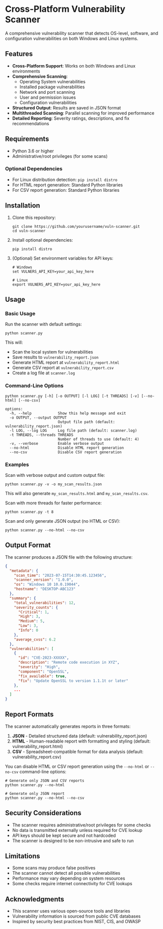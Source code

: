 # Cross-Platform Vulnerability Scanner

A comprehensive vulnerability scanner that detects OS-level, software, and configuration vulnerabilities on both Windows and Linux systems.

## Features

- **Cross-Platform Support**: Works on both Windows and Linux environments
- **Comprehensive Scanning**:
  - Operating System vulnerabilities
  - Installed package vulnerabilities
  - Network and port scanning
  - User and permission issues
  - Configuration vulnerabilities
- **Structured Output**: Results are saved in JSON format
- **Multithreaded Scanning**: Parallel scanning for improved performance
- **Detailed Reporting**: Severity ratings, descriptions, and fix recommendations

## Requirements

- Python 3.6 or higher
- Administrative/root privileges (for some scans)

### Optional Dependencies

- For Linux distribution detection: `pip install distro`
- For HTML report generation: Standard Python libraries
- For CSV report generation: Standard Python libraries

## Installation

1. Clone this repository:

   ```
   git clone https://github.com/yourusername/vuln-scanner.git
   cd vuln-scanner
   ```

2. Install optional dependencies:

   ```
   pip install distro
   ```

3. (Optional) Set environment variables for API keys:

   ```
   # Windows
   set VULNERS_API_KEY=your_api_key_here

   # Linux
   export VULNERS_API_KEY=your_api_key_here
   ```

## Usage

### Basic Usage

Run the scanner with default settings:

```
python scanner.py
```

This will:

- Scan the local system for vulnerabilities
- Save results to `vulnerability_report.json`
- Generate HTML report at `vulnerability_report.html`
- Generate CSV report at `vulnerability_report.csv`
- Create a log file at `scanner.log`

### Command-Line Options

```
python scanner.py [-h] [-o OUTPUT] [-l LOG] [-t THREADS] [-v] [--no-html] [--no-csv]

options:
  -h, --help            Show this help message and exit
  -o OUTPUT, --output OUTPUT
                        Output file path (default: vulnerability_report.json)
  -l LOG, --log LOG     Log file path (default: scanner.log)
  -t THREADS, --threads THREADS
                        Number of threads to use (default: 4)
  -v, --verbose         Enable verbose output
  --no-html             Disable HTML report generation
  --no-csv              Disable CSV report generation
```

### Examples

Scan with verbose output and custom output file:

```
python scanner.py -v -o my_scan_results.json
```

This will also generate `my_scan_results.html` and `my_scan_results.csv`.

Scan with more threads for faster performance:

```
python scanner.py -t 8
```

Scan and only generate JSON output (no HTML or CSV):

```
python scanner.py --no-html --no-csv
```

## Output Format

The scanner produces a JSON file with the following structure:

```json
{
  "metadata": {
    "scan_time": "2023-07-15T14:30:45.123456",
    "scanner_version": "1.0.0",
    "os": "Windows 10 10.0.19044",
    "hostname": "DESKTOP-ABC123"
  },
  "summary": {
    "total_vulnerabilities": 12,
    "severity_counts": {
      "Critical": 1,
      "High": 3,
      "Medium": 5,
      "Low": 3,
      "Info": 0
    },
    "average_cvss": 6.2
  },
  "vulnerabilities": [
    {
      "id": "CVE-2023-XXXXX",
      "description": "Remote code execution in XYZ",
      "severity": "High",
      "component": "OpenSSL",
      "fix_available": true,
      "fix": "Update OpenSSL to version 1.1.1t or later"
    },
    ...
  ]
}
```

## Report Formats

The scanner automatically generates reports in three formats:

1. **JSON** - Detailed structured data (default: vulnerability_report.json)
2. **HTML** - Human-readable report with formatting and styling (default: vulnerability_report.html)
3. **CSV** - Spreadsheet-compatible format for data analysis (default: vulnerability_report.csv)

You can disable HTML or CSV report generation using the `--no-html` or `--no-csv` command-line options:

```
# Generate only JSON and CSV reports
python scanner.py --no-html

# Generate only JSON report
python scanner.py --no-html --no-csv
```

## Security Considerations

- The scanner requires administrative/root privileges for some checks
- No data is transmitted externally unless required for CVE lookup
- API keys should be kept secure and not hardcoded
- The scanner is designed to be non-intrusive and safe to run

## Limitations

- Some scans may produce false positives
- The scanner cannot detect all possible vulnerabilities
- Performance may vary depending on system resources
- Some checks require internet connectivity for CVE lookups

## Acknowledgments

- This scanner uses various open-source tools and libraries
- Vulnerability information is sourced from public CVE databases
- Inspired by security best practices from NIST, CIS, and OWASP
